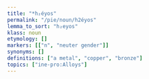 ```yaml
---
title: "*h₂éyos"
permalink: "/pie/noun/h2éyos"
lemma_to_sort: "h₂eyos"
klass: noun
etymology: []
markers: [["n", "neuter gender"]]
synonyms: []
definitions: ["a metal", "copper", "bronze"]
topics: ["ine-pro:Alloys"]
---
```

